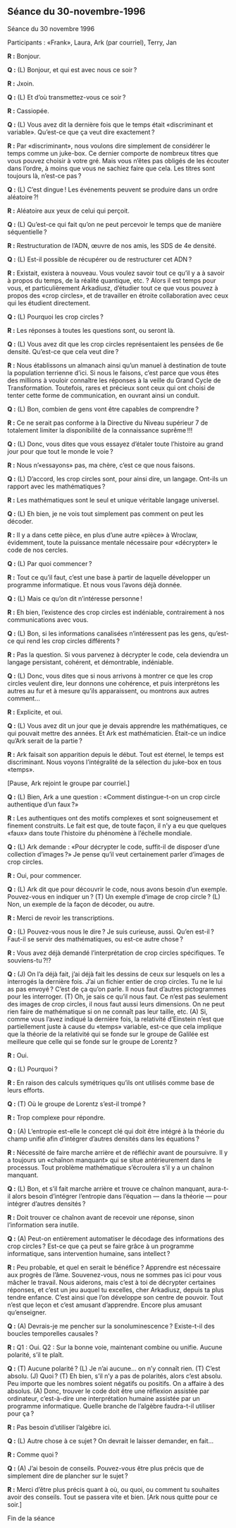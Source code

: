 ## Séance du 30-novembre-1996

Séance du 30 novembre 1996

 Participants : «Frank», Laura, Ark (par courriel), Terry, Jan

 **R :** Bonjour.

 **Q :** (L) Bonjour, et qui est avec nous ce soir ?

 **R :** Jxoin.

 **Q :** (L) Et d’où transmettez-vous ce soir ?

 **R :** Cassiopée.

 **Q :** (L) Vous avez dit la dernière fois que le temps était «discriminant et variable». Qu’est-ce que ça veut dire exactement ?

 **R :** Par «discriminant», nous voulons dire simplement de considérer le temps comme un juke-box. Ce dernier comporte de nombreux titres que vous pouvez choisir à votre gré. Mais vous n’êtes pas obligés de les écouter dans l’ordre, à moins que vous ne sachiez faire que cela. Les titres sont toujours là, n’est-ce pas ?

 **Q :** (L) C’est dingue ! Les événements peuvent se produire dans un ordre aléatoire ?!

 **R :** Aléatoire aux yeux de celui qui perçoit.

 **Q :** (L) Qu’est-ce qui fait qu’on ne peut percevoir le temps que de manière séquentielle ?

 **R :** Restructuration de l’ADN, œuvre de nos amis, les SDS de 4e densité.

 **Q :** (L) Est-il possible de récupérer ou de restructurer cet ADN ?

 **R :** Existait, existera à nouveau. Vous voulez savoir tout ce qu’il y a à savoir à propos du temps, de la réalité quantique, etc. ? Alors il est temps pour vous, et particulièrement Arkadiusz, d’étudier tout ce que vous pouvez à propos des «crop circles», et de travailler en étroite collaboration avec ceux qui les étudient directement.

 **Q :** (L) Pourquoi les crop circles ?

 **R :** Les réponses à toutes les questions sont, ou seront là.

 **Q :** (L) Vous avez dit que les crop circles représentaient les pensées de 6e densité. Qu’est-ce que cela veut dire ?

 **R :** Nous établissons un almanach ainsi qu’un manuel à destination de toute la population terrienne d’ici. Si nous le faisons, c’est parce que vous êtes des millions à vouloir connaître les réponses à la veille du Grand Cycle de Transformation. Toutefois, rares et précieux sont ceux qui ont choisi de tenter cette forme de communication, en ouvrant ainsi un conduit.

 **Q :** (L) Bon, combien de gens vont être capables de comprendre ?

 **R :** Ce ne serait pas conforme à la Directive du Niveau supérieur 7 de totalement limiter la disponibilité de la connaissance suprême !!!

 **Q :** (L) Donc, vous dites que vous essayez d’étaler toute l’histoire au grand jour pour que tout le monde le voie ?

 **R :** Nous n’«essayons» pas, ma chère, c’est ce que nous faisons.

 **Q :** (L) D’accord, les crop circles sont, pour ainsi dire, un langage. Ont-ils un rapport avec les mathématiques ?

 **R :** Les mathématiques sont le seul et unique véritable langage universel.

 **Q :** (L) Eh bien, je ne vois tout simplement pas comment on peut les décoder.

 **R :** Il y a dans cette pièce, en plus d’une autre «pièce» à Wroclaw, évidemment, toute la puissance mentale nécessaire pour «décrypter» le code de nos cercles.

 **Q :** (L) Par quoi commencer ?

 **R :** Tout ce qu’il faut, c’est une base à partir de laquelle développer un programme informatique. Et nous vous l’avons déjà donnée.

 **Q :** (L) Mais ce qu’on dit n’intéresse personne !

 **R :** Eh bien, l’existence des crop circles est indéniable, contrairement à nos communications avec vous.

 **Q :** (L) Bon, si les informations canalisées n’intéressent pas les gens, qu’est-ce qui rend les crop circles différents ?

 **R :** Pas la question. Si vous parvenez à décrypter le code, cela deviendra un langage persistant, cohérent, et démontrable, indéniable.

 **Q :** (L) Donc, vous dites que si nous arrivons à montrer ce que les crop circles veulent dire, leur donnons une cohérence, et puis interprétons les autres au fur et à mesure qu’ils apparaissent, ou montrons aux autres comment…

 **R :** Explicite, et oui.

 **Q :** (L) Vous avez dit un jour que je devais apprendre les mathématiques, ce qui pouvait mettre des années. Et Ark est mathématicien. Était-ce un indice qu’Ark serait de la partie ?

 **R :** Ark faisait son apparition depuis le début. Tout est éternel, le temps est discriminant. Nous voyons l’intégralité de la sélection du juke-box en tous «temps».

 [Pause, Ark rejoint le groupe par courriel.]

 **Q :** (L) Bien, Ark a une question : «Comment distingue-t-on un crop circle authentique d’un faux ?»

 **R :** Les authentiques ont des motifs complexes et sont soigneusement et finement construits. Le fait est que, de toute façon, il n’y a eu que quelques «faux» dans toute l’histoire du phénomène à l’échelle mondiale.

 **Q :** (L) Ark demande : «Pour décrypter le code, suffit-il de disposer d’une collection d’images ?» Je pense qu’il veut certainement parler d’images de crop circles.

 **R :** Oui, pour commencer.

 **Q :** (L) Ark dit que pour découvrir le code, nous avons besoin d’un exemple. Pouvez-vous en indiquer un ? (T) Un exemple d’image de crop circle ? (L) Non, un exemple de la façon de décoder, ou autre.

 **R :** Merci de revoir les transcriptions.

 **Q :** (L) Pouvez-vous nous le dire ? Je suis curieuse, aussi. Qu’en est-il ? Faut-il se servir des mathématiques, ou est-ce autre chose ?

 **R :** Vous avez déjà demandé l’interprétation de crop circles spécifiques. Te souviens-tu ?!?

 **Q :** (J) On l’a déjà fait, j’ai déjà fait les dessins de ceux sur lesquels on les a interrogés la dernière fois. J’ai un fichier entier de crop circles. Tu ne le lui as pas envoyé ? C’est de ça qu’on parle. Il nous faut d’autres pictogrammes pour les interroger. (T) Oh, je sais ce qu’il nous faut. Ce n’est pas seulement des images de crop circles, il nous faut aussi leurs dimensions. On ne peut rien faire de mathématique si on ne connaît pas leur taille, etc. (A) Si, comme vous l’avez indiqué la dernière fois, la relativité d’Einstein n’est que partiellement juste à cause du «temps» variable, est-ce que cela implique que la théorie de la relativité qui se fonde sur le groupe de Galilée est meilleure que celle qui se fonde sur le groupe de Lorentz ?

 **R :** Oui.

 **Q :** (L) Pourquoi ?

 **R :** En raison des calculs symétriques qu’ils ont utilisés comme base de leurs efforts.

 **Q :** (T) Où le groupe de Lorentz s’est-il trompé ?

 **R :** Trop complexe pour répondre.

 **Q :** (A) L’entropie est-elle le concept clé qui doit être intégré à la théorie du champ unifié afin d’intégrer d’autres densités dans les équations ?

 **R :** Nécessité de faire marche arrière et de réfléchir avant de poursuivre. Il y a toujours un «chaînon manquant» qui se situe antérieurement dans le processus. Tout problème mathématique s’écroulera s’il y a un chaînon manquant.

 **Q :** (L) Bon, et s’il fait marche arrière et trouve ce chaînon manquant, aura-t-il alors besoin d’intégrer l’entropie dans l’équation — dans la théorie — pour intégrer d’autres densités ?

 **R :** Doit trouver ce chaînon avant de recevoir une réponse, sinon l’information sera inutile.

 **Q :** (A) Peut-on entièrement automatiser le décodage des informations des crop circles ? Est-ce que ça peut se faire grâce à un programme informatique, sans intervention humaine, sans intellect ?

 **R :** Peu probable, et quel en serait le bénéfice ? Apprendre est nécessaire aux progrès de l’âme. Souvenez-vous, nous ne sommes pas ici pour vous mâcher le travail. Nous aiderons, mais c’est à toi de décrypter certaines réponses, et c’est un jeu auquel tu excelles, cher Arkadiusz, depuis ta plus tendre enfance. C’est ainsi que l’on développe son centre de pouvoir. Tout n’est que leçon et c’est amusant d’apprendre. Encore plus amusant qu’enseigner.

 **Q :** (A) Devrais-je me pencher sur la sonoluminescence ? Existe-t-il des boucles temporelles causales ?

 **R :** Q1 : Oui. Q2 : Sur la bonne voie, maintenant combine ou unifie. Aucune polarité, s’il te plaît.

 **Q :** (T) Aucune polarité ? (L) Je n’ai aucune… on n’y connaît rien. (T) C’est absolu. (J) Quoi ? (T) Eh bien, s’il n’y a pas de polarités, alors c’est absolu. Peu importe que les nombres soient négatifs ou positifs. On a affaire à des absolus. (A) Donc, trouver le code doit être une réflexion assistée par ordinateur, c’est-à-dire une interprétation humaine assistée par un programme informatique. Quelle branche de l’algèbre faudra-t-il utiliser pour ça ?

 **R :** Pas besoin d’utiliser l’algèbre ici.

 **Q :** (L) Autre chose à ce sujet ? On devrait le laisser demander, en fait…

 **R :** Comme quoi ?

 **Q :** (A) J’ai besoin de conseils. Pouvez-vous être plus précis que de simplement dire de plancher sur le sujet ?

 **R :** Merci d’être plus précis quant à où, ou quoi, ou comment tu souhaites avoir des conseils. Tout se passera vite et bien. [Ark nous quitte pour ce soir.]

 Fin de la séance
